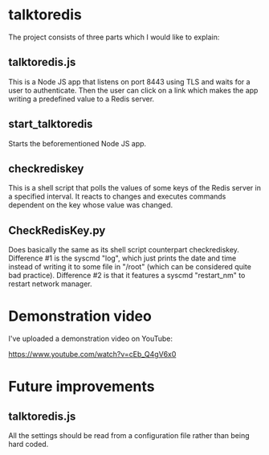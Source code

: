 # talktoredis

The project consists of three parts which I would like to explain:

## talktoredis.js

This is a Node JS app that listens on port 8443 using TLS and waits for a user to authenticate. Then the user can click on a link which makes the app writing a predefined value to a Redis server.

## start_talktoredis

Starts the beforementioned Node JS app.

## checkrediskey

This is a shell script that polls the values of some keys of the Redis server in a specified interval. It reacts to changes and executes commands dependent on the key whose value was changed.

## CheckRedisKey.py

Does basically the same as its shell script counterpart checkrediskey. Difference #1 is the syscmd "log", which just prints the date and time instead of writing it to some file in "/root" (which can be considered quite bad practice). Difference #2 is that it features a syscmd "restart_nm" to restart network manager.

# Demonstration video

I've uploaded a demonstration video on YouTube:

https://www.youtube.com/watch?v=cEb_Q4gV6x0

# Future improvements

## talktoredis.js

All the settings should be read from a configuration file rather than being hard coded.
